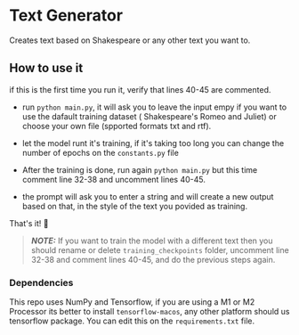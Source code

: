 # Text Generator

Creates text based on Shakespeare or any other text you want to.

## How to use it

if this is the first time you run it, verify that lines 40-45 are commented.

- run ```python main.py```, it will ask you to leave the input empy if you want to use the dafault training dataset (
  Shakespeare's Romeo and Juliet)
  or choose your own file (spported formats txt and rtf).

- let the model runt it's training, if it's taking too long you can change the number of epochs on the `constants.py`
  file

- After the training is done, run again ```python main.py``` but this time comment line 32-38 and uncomment lines 40-45.

- the prompt will ask you to enter a string and will create a new output based on that, in the style of the text you
  povided as training.

That's it! 🎉




> **_NOTE:_**  If you want to train the model with a different text then you should rename or
> delete `training_checkpoints` folder, uncomment line 32-38 and comment lines 40-45, and do the previous steps again.

### Dependencies

This repo uses NumPy and Tensorflow, if you are using a M1 or M2 Processor its better to install `tensorflow-macos`, any
other platform should us tensorflow package. You can edit this on the `requirements.txt` file.
